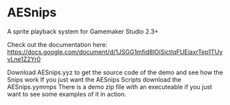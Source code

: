 # AESnips
A sprite playback system for Gamemaker Studio 2.3+

Check out the documentation here:  
https://docs.google.com/document/d/1JSGG1mfid8lOiSictlqFUEiaxrTep1TUyvLne1Z2Yr0

Download AESnips.yyz to get the source code of the demo and see how the Snips work
If you just want the AESnips Scripts download the AESnips.yymmps
There is a demo zip file with an executeable if you just want to see some examples of it in action.  
